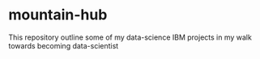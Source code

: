 # mountain-hub
This repository outline some of my data-science IBM projects in my walk towards becoming data-scientist 
